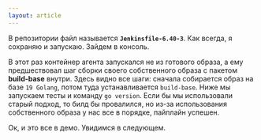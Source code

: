 ```yaml
---
layout: article
---
```

В репозитории файл называется **`Jenkinsfile-6.40-3`**. Как всегда, я сохраняю и запускаю. Зайдем в консоль.

В этот раз контейнер агента запускался не из готового образа, а ему предшествовал шаг сборки своего собственного образа с пакетом **build-base** внутри. Здесь видно все шаги: сначала собирается образ на базе `19 Golang`, потом туда устанавливается `build-base`. Ниже мы запускаем тесты и команду `go version`. Если бы мы использовали старый подход, то билд бы провалился, но из-за использования собственного образа у нас все в порядке, пайплайн успешен.

Ок, и это все в демо. Увидимся в следующем.
